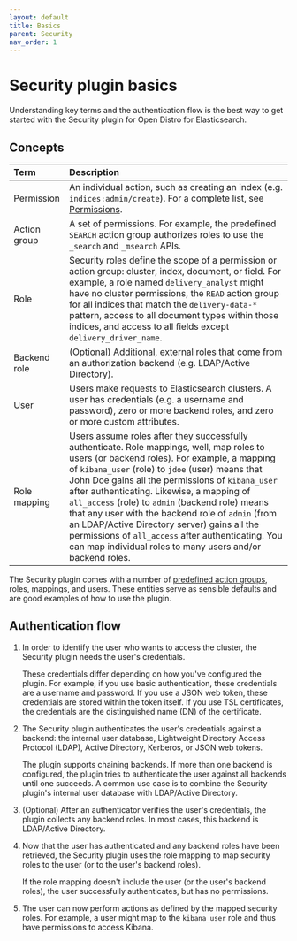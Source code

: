 ```yaml
---
layout: default
title: Basics
parent: Security
nav_order: 1
---
```


# Security plugin basics

Understanding key terms and the authentication flow is the best way to get started with the Security plugin for Open Distro for Elasticsearch.


## Concepts

Term | Description
:--- | :---
Permission | An individual action, such as creating an index (e.g. `indices:admin/create`). For a complete list, see [Permissions](../permissions).
Action group | A set of permissions. For example, the predefined `SEARCH` action group authorizes roles to use the `_search` and `_msearch` APIs.
Role | Security roles define the scope of a permission or action group: cluster, index, document, or field. For example, a role named `delivery_analyst` might have no cluster permissions, the `READ` action group for all indices that match the `delivery-data-*` pattern, access to all document types within those indices, and access to all fields except `delivery_driver_name`.
Backend role | (Optional) Additional, external roles that come from an authorization backend (e.g. LDAP/Active Directory).
User | Users make requests to Elasticsearch clusters. A user has credentials (e.g. a username and password), zero or more backend roles, and zero or more custom attributes.
Role mapping | Users assume roles after they successfully authenticate. Role mappings, well, map roles to users (or backend roles). For example, a mapping of `kibana_user` (role) to `jdoe` (user) means that John Doe gains all the permissions of `kibana_user` after authenticating. Likewise, a mapping of `all_access` (role) to `admin` (backend role) means that any user with the backend role of `admin` (from an LDAP/Active Directory server) gains all the permissions of `all_access` after authenticating. You can map individual roles to many users and/or backend roles.

The Security plugin comes with a number of [predefined action groups](../default-action-groups/), roles, mappings, and users. These entities serve as sensible defaults and are good examples of how to use the plugin.


## Authentication flow

1. In order to identify the user who wants to access the cluster, the Security plugin needs the user's credentials.

   These credentials differ depending on how you've configured the plugin. For example, if you use basic authentication, these credentials are a username and password. If you use a JSON web token, these credentials are stored within the token itself. If you use TSL certificates, the credentials are the distinguished name (DN) of the certificate.

2. The Security plugin authenticates the user's credentials against a backend: the internal user database, Lightweight Directory Access Protocol (LDAP), Active Directory, Kerberos, or JSON web tokens.

   The plugin supports chaining backends. If more than one backend is configured, the plugin tries to authenticate the user against all backends until one succeeds. A common use case is to combine the Security plugin's internal user database with LDAP/Active Directory.

3. (Optional) After an authenticator verifies the user's credentials, the plugin collects any backend roles. In most cases, this backend is LDAP/Active Directory.

4. Now that the user has authenticated and any backend roles have been retrieved, the Security plugin uses the role mapping to map security roles to the user (or to the user's backend roles).

   If the role mapping doesn't include the user (or the user's backend roles), the user successfully authenticates, but has no permissions.

5. The user can now perform actions as defined by the mapped security roles. For example, a user might map to the `kibana_user` role and thus have permissions to access Kibana.
